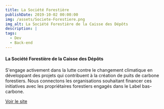 ```yaml
---
title: La Société Forestière
publishDate: 2019-10-02 00:00:00
img: /assets/Societe-Forestiere.png
img_alt: La Société Forestière de la Caisse des Dépôts
description: |
tags:
  - Dev
  - Back-end
---
```

<div>
  <h4>La Société Forestière de la Caisse des Dépôts</h4>
  <p>S'engage activement dans la lutte contre le changement climatique en développant des projets qui contribuent à la création de puits de carbone forestiers. Nous connectons les organisations souhaitant financer ces initiatives avec les propriétaires forestiers engagés dans le Label bas-carbone.</p>
  <a href="https://lbc.forestiere-cdc.fr/?login" class="btn btn-primary">Voir le site</a>
</div>

